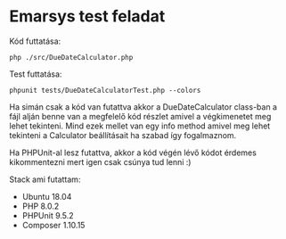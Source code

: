 Emarsys test feladat
====

Kód futtatása:
```
php ./src/DueDateCalculator.php
```

Test futtatása:
```
phpunit tests/DueDateCalculatorTest.php --colors
```

Ha simán csak a kód van futattva akkor a DueDateCalculator class-ban a fájl alján benne van a megfelelő kód részlet amivel a végkimenetet meg lehet tekinteni.
Mind ezek mellet van egy info method amivel meg lehet tekinteni a Calculator beállításait ha szabad így fogalmaznom.

Ha PHPUnit-al lesz futattva, akkor a kód végén lévő kódot érdemes kikommentezni mert igen csak csúnya tud lenni :)

Stack ami futattam:
 * Ubuntu 18.04
 * PHP 8.0.2
 * PHPUnit 9.5.2
 * Composer 1.10.15
